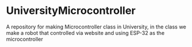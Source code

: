 # UniversityMicrocontroller

A repository for making Microcontroller class in University, in the class we make a robot that controlled via website and using ESP-32 as the microcontroller
